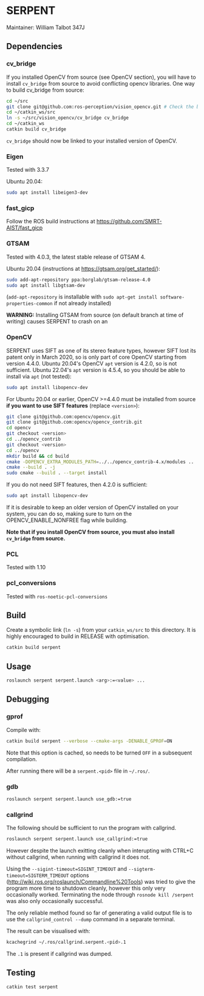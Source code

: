 # SERPENT

Maintainer: William Talbot 347J

## Dependencies

### cv_bridge

If you installed OpenCV from source (see OpenCV section), you will have to install `cv_bridge` from source to avoid conflicting opencv libraries. One way to build cv_bridge from source:
```bash
cd ~/src
git clone git@github.com:ros-perception/vision_opencv.git # Check the branch matches your ROS version
cd ~/catkin_ws/src
ln -s ~/src/vision_opencv/cv_bridge cv_bridge
cd ~/catkin_ws
catkin build cv_bridge
```

`cv_bridge` should now be linked to your installed version of OpenCV.

### Eigen

Tested with 3.3.7

Ubuntu 20.04:
```bash
sudo apt install libeigen3-dev
```

### fast_gicp

Follow the ROS build instructions at https://github.com/SMRT-AIST/fast_gicp

### GTSAM

Tested with 4.0.3, the latest stable release of GTSAM 4.

Ubuntu 20.04 (instructions at https://gtsam.org/get_started/):
```bash
sudo add-apt-repository ppa:borglab/gtsam-release-4.0
sudo apt install libgtsam-dev
```

(`add-apt-repository` is installable with `sudo apt-get install software-properties-common` if not already installed)

**WARNING:** Installing GTSAM from source (on default branch at time of writing) causes SERPENT to crash on an 

### OpenCV

SERPENT uses SIFT as one of its stereo feature types, however SIFT lost its patent only in March 2020, so is only part of core OpenCV starting from version 4.4.0. Ubuntu 20.04's OpenCV `apt` version is 4.2.0, so is not sufficient. Ubuntu 22.04's `apt` version is 4.5.4, so you should be able to install via `apt` (not tested):
```bash
sudo apt install libopencv-dev
```

For Ubuntu 20.04 or earlier, OpenCV >=4.4.0 must be installed from source **if you want to use SIFT features** (replace `<version>`):
```bash
git clone git@github.com:opencv/opencv.git
git clone git@github.com:opencv/opencv_contrib.git
cd opencv
git checkout <version>
cd ../opencv_contrib
git checkout <version>
cd ../opencv
mkdir build && cd build
cmake -DOPENCV_EXTRA_MODULES_PATH=../../opencv_contrib-4.x/modules ..
cmake --build . -j
sudo cmake --build . --target install
```

If you do not need SIFT features, then 4.2.0 is sufficient:
```bash
sudo apt install libopencv-dev
```

If it is desirable to keep an older version of OpenCV installed on your system, you can do so, making sure to turn on the OPENCV_ENABLE_NONFREE flag while building.

**Note that if you install OpenCV from source, you must also install `cv_bridge` from source.**

### PCL

Tested with 1.10

### pcl_conversions

Tested with `ros-noetic-pcl-conversions`

## Build

Create a symbolic link (`ln -s`) from your `catkin_ws/src` to this directory. It is highly encouraged to build in RELEASE with optimisation.

```bash
catkin build serpent
```

## Usage

```bash
roslaunch serpent serpent.launch <arg>:=<value> ...
```

## Debugging

### gprof

Compile with:
```bash
catkin build serpent --verbose --cmake-args -DENABLE_GPROF=ON
```
Note that this option is cached, so needs to be turned `OFF` in a subsequent compilation.

After running there will be a `serpent.<pid>` file in `~/.ros/`.

### gdb

```bash
roslaunch serpent serpent.launch use_gdb:=true
```

### callgrind

The following should be sufficient to run the program with callgrind.
```bash
roslaunch serpent serpent.launch use_callgrind:=true
```

However despite the launch exitting cleanly when interupting with CTRL+C without callgrind, when running with callgrind it does not.

Using the `--sigint-timeout=SIGINT_TIMEOUT` and `--sigterm-timeout=SIGTERM_TIMEOUT` options (http://wiki.ros.org/roslaunch/Commandline%20Tools) was tried to give the program more time to shutdown cleanly, however this only very occasionally worked. Terminating the node through `rosnode kill /serpent` was also only occasionally successful.

The only reliable method found so far of generating a valid output file is to use the `callgrind_control --dump` command in a separate terminal.

The result can be visualised with:
```bash
kcachegrind ~/.ros/callgrind.serpent.<pid>.1
```
The `.1` is present if callgrind was dumped.

## Testing

```bash
catkin test serpent
```
